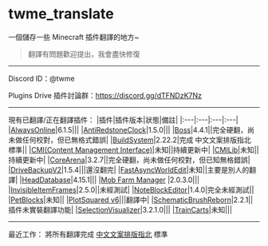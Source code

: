 # twme_translate

一個儲存一些 Minecraft 插件翻譯的地方~

> 翻譯有問題歡迎提出，我會盡快修復

---

Discord ID：@twme

Plugins Drive 插件討論群：https://discord.gg/dTFNDzK7Nz

---

現有已翻譯/正在翻譯插件：
|插件|插件版本|狀態|備註|
|:---|:---|:---|:---|
|[AlwaysOnline](https://www.spigotmc.org/resources/alwaysonline.66591/)|6.1.5|||
|[AntiRedstoneClock](https://www.spigotmc.org/resources/antiredstoneclock-worldguard-plotsquard-support-1-8-1-17.18557/)|1.5.0|||
|[Boss](https://www.mc-market.org/resources/21619/)|4.4.1||完全硬翻，尚未做任何校對，但已無格式錯誤|
|[BuildSystem](https://www.spigotmc.org/resources/buildsystem-1-8-1-18.60441/)|2.22.2|完成 中文文案排版指北 標準||
|[CMI(Content Management Interface)](https://www.spigotmc.org/resources/cmi-298-commands-insane-kits-portals-essentials-economy-mysql-sqlite-much-more.3742/)|未知||持續更新中|
|[CMILib](https://www.spigotmc.org/resources/cmilib.87610/)|未知||持續更新中|
|[CoreArena](https://www.mc-market.org/resources/21643/)|3.2.7||完全硬翻，尚未做任何校對，但已知無格錯誤|
|[DriveBackupV2](https://www.spigotmc.org/resources/drivebackupv2.79519/)|1.5.4|||還沒翻完|
|[FastAsyncWorldEdit](https://www.spigotmc.org/resources/fast-async-worldedit.13932/)|未知||主要是別人的翻譯|
|[HeadDatabase](https://www.spigotmc.org/resources/head-database.14280/)|4.15.1|||
|[Mob Farm Manager](https://www.spigotmc.org/resources/mob-farm-manager-supports-1-7-10-up-to-1-18-hopper-support.15127/) |2.0.3.0|||
|[InvisibleItemFrames](https://www.spigotmc.org/resources/invisibleitemframes-better-item-frames.85085/updates)|2.5.0||未經測試|
|[NoteBlockEditor](https://www.spigotmc.org/resources/noteblockeditor.87150/)|1.4.0|完全未經測試||
|[PetBlocks](https://www.spigotmc.org/resources/petblocks-mysql-bungeecord-customizeable-gui-1-8-1-18.12056/)|未知||
|[PlotSquared v6](https://www.spigotmc.org/resources/plotsquared-v6.77506/)|||翻譯中|
|[SchematicBrushReborn](https://www.spigotmc.org/resources/schematic-brush-reborn.79441/)|2.2.1||插件未實裝翻譯功能|
|[SelectionVisualizer](https://www.spigotmc.org/resources/selection-visualizer.22631/)|3.2.1.0|||
|[TrainCarts](https://www.spigotmc.org/resources/traincarts.39592/)|未知|||

---
最近工作：
將所有翻譯完成 [中文文案排版指北](https://github.com/sparanoid/chinese-copywriting-guidelines/blob/master/README.md) 標準

